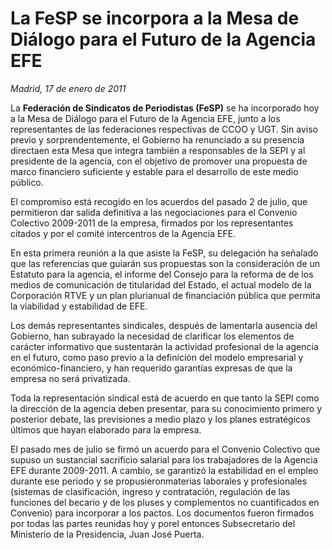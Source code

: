 # La FeSP se incorpora a la Mesa de Diálogo para el Futuro de la Agencia EFE

*Madrid, 17 de enero de 2011*

La **Federación de Sindicatos de Periodistas (FeSP)** se ha incorporado hoy a la Mesa de Diálogo para el Futuro de la Agencia EFE, junto a los representantes de las federaciones respectivas de CCOO y UGT. Sin aviso previo y sorprendentemente, el Gobierno ha renunciado a su presencia directaen esta Mesa que integra también a responsables de la SEPI y al presidente de la agencia, con el objetivo de promover una propuesta de marco financiero suficiente y estable para el desarrollo de este medio público.

El compromiso está recogido en los acuerdos del pasado 2 de julio, que permitieron dar salida definitiva a las negociaciones para el Convenio Colectivo 2009-2011 de la empresa, firmados por los representantes citados y por el comité intercentros de la Agencia EFE.

En esta primera reunión a la que asiste la FeSP, su delegación ha señalado que las referencias que guiarán sus propuestas son la consideración de un Estatuto para la agencia, el informe del Consejo para la reforma de de los medios de comunicación de titularidad del Estado, el actual modelo de la Corporación RTVE y un plan plurianual de financiación pública que permita la viabilidad y estabilidad de EFE.

Los demás representantes sindicales, después de lamentarla ausencia del Gobierno, han subrayado la necesidad de clarificar los elementos de carácter informativo que sustentarán la actividad profesional de la agencia en el futuro, como paso previo a la definición del modelo empresarial y económico-financiero, y han requerido garantías expresas de que la empresa no será privatizada.

Toda la representación sindical está de acuerdo en que tanto la SEPI como la dirección de la agencia deben presentar, para su conocimiento primero y posterior debate, las previsiones a medio plazo y los planes estratégicos últimos que hayan elaborado para la empresa.

El pasado mes de julio se firmó un acuerdo para el Convenio Colectivo que supuso un sustancial sacrificio salarial para los trabajadores de la Agencia EFE durante 2009-2011. A cambio, se garantizó la estabilidad en el empleo durante ese periodo y se propusieronmaterias laborales y profesionales (sistemas de clasificación, ingreso y contratación, regulación de las funciones del becario y de los pluses y complementos no cuantificados en Convenio) para incorporar a los pactos. Los documentos fueron firmados por todas las partes reunidas hoy y porel entonces Subsecretario del Ministerio de la Presidencia, Juan José Puerta.

